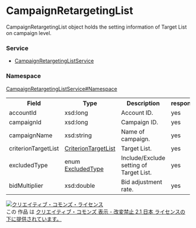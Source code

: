 # CampaignRetargetingList
CampaignRetargetingList object holds the setting information of Target List on campaign level.

### Service
+ [CampaignRetargetingListService](../../services/CampaignRetargetingListService.md)

### Namespace
[CampaignRetargetingListService#Namespace](../../services/CampaignRetargetingListService.md#namespace)

<table>
 <tr>
  <th>Field</th>
  <th>Type</th>
  <th>Description</th>
  <th>response</th>
  <th>add</th>
  <th>set</th>
  <th>remove</th>
 </tr>
 <tr>
  <td>accountId</td>
  <td>xsd:long</td>
  <td>Account ID.</td>
  <td>yes</td>
  <td>-</td>
  <td>-</td>
  <td>-</td>
 </tr>
 <tr>
  <td>campaignId</td>
  <td>xsd:long</td>
  <td>Campaign ID.</td>
  <td>yes</td>
  <td>Requirement</td>
  <td>Requirement</td>
  <td>Requirement</td>
 </tr>
 <tr>
  <td>campaignName</td>
  <td>xsd:string</td>
  <td>Name of campaign.</td>
  <td>yes</td>
  <td>-</td>
  <td>-</td>
  <td>-</td>
 </tr>
 <tr>
  <td>criterionTargetList</td>
  <td><a href="CriterionTargetList.md">CriterionTargetList</a></td>
  <td>Target List.</td>
  <td>yes</td>
  <td>Requirement</td>
  <td>Requirement</td>
  <td>Requirement</td>
 </tr>
 <tr>
  <td>excludedType</td>
  <td>enum <a href="ExcludedType.md">ExcludedType</a></td>
  <td>Include/Exclude setting of Target List.</td>
  <td>yes</td>
  <td>Optional<br>default:INCLUDED</td>
  <td>Optional</td>
  <td>Requirement</td>
 </tr>
 <tr>
  <td>bidMultiplier</td>
  <td>xsd:double</td>
  <td>Bid adjustment rate.</td>
  <td>yes</td>
  <td>Optional</td>
  <td>Optional</td>
  <td>-</td>
 </tr>
 </table>

<a rel="license" href="http://creativecommons.org/licenses/by-nd/2.1/jp/"><img alt="クリエイティブ・コモンズ・ライセンス" style="border-width:0" src="https://i.creativecommons.org/l/by-nd/2.1/jp/88x31.png" /></a><br />この 作品 は <a rel="license" href="http://creativecommons.org/licenses/by-nd/2.1/jp/">クリエイティブ・コモンズ 表示 - 改変禁止 2.1 日本 ライセンスの下に提供されています。</a>
